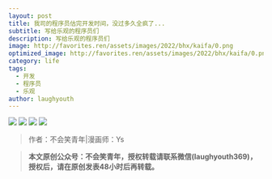 ```yaml
---
layout: post
title: 我司的程序员估完开发时间，没过多久全疯了...
subtitle: 写给乐观的程序员们
description: 写给乐观的程序员们
image: http://favorites.ren/assets/images/2022/bhx/kaifa/0.png
optimized_image: http://favorites.ren/assets/images/2022/bhx/kaifa/0.png
category: life
tags:
  - 开发
  - 程序员
  - 乐观
author: laughyouth
---
```


![](http://favorites.ren/assets/images/2022/bhx/kaifa/1.jpg)
![](http://favorites.ren/assets/images/2022/bhx/kaifa/2.jpg)
![](http://favorites.ren/assets/images/2022/bhx/kaifa/3.jpg)
![](http://favorites.ren/assets/images/2022/bhx/kaifa/4.jpg)

>作者：不会笑青年|漫画师：Ys

>**本文原创公众号：不会笑青年，授权转载请联系微信(laughyouth369)，授权后，请在原创发表48小时后再转载。**